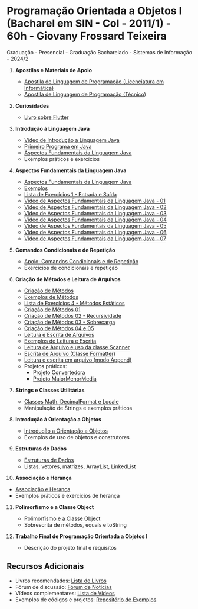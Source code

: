 # Programação Orientada a Objetos I (Bacharel em SIN - Col - 2011/1) - 60h - Giovany Frossard Teixeira

Graduação - Presencial - Graduação Bacharelado - Sistemas de Informação - 2024/2

1. **Apostilas e Materiais de Apoio**
   - [Apostila de Linguagem de Programação (Licenciatura em Informática)](https://github.com/LUISDASARTIMANHAS/IFES-SISTEMAS-DE-INFORMACAO/blob/PROG/POO1/Apostila%20Linguagem%20de%20Programa%C3%A7%C3%A3o%20do%20curso%20de%20Licenciatura%20em%20Inform%C3%A1tica%20a%20dist%C3%A2nciaArquivo.pdf)
   - [Apostila de Linguagem de Programação (Técnico)](https://github.com/LUISDASARTIMANHAS/IFES-SISTEMAS-DE-INFORMACAO/blob/PROG/POO1/Apostila%20de%20Linguagem%20de%20Programa%C3%A7%C3%A3o%20-%20T%C3%A9cnico%20a%20dist%C3%A2nciaArquivo.PDF)

2. **Curiosidades**
   - [Livro sobre Flutter](https://play.google.com/store/books/details/GIOVANY_FROSSARD_TEIXEIRA_Fundamentos_de_Flutter_e?id=vhEMEQAAQBAJ&hl=pt_BR&pli=1)

3. **Introdução à Linguagem Java**
   - [Vídeo de Introdução a Linguagem Java](https://www.youtube.com/watch?v=AK1RgjVupHQ)
   - [Primeiro Programa em Java](https://www.youtube.com/watch?v=ILU4Ucbby-Y)
   - [Aspectos Fundamentais da Linguagem Java](https://www.youtube.com/watch?v=XmuxVBKPGvo)
   - Exemplos práticos e exercícios
   
4. **Aspectos Fundamentais da Linguagem Java**
   - [Aspectos Fundamentais da Linguagem Java](link)
   - [Exemplos](link)
   - [Lista de Exercícios 1 - Entrada e Saída](link)
   - [Vídeo de Aspectos Fundamentais da Linguagem Java - 01](link)
   - [Vídeo de Aspectos Fundamentais da Linguagem Java - 02](link)
   - [Vídeo de Aspectos Fundamentais da Linguagem Java - 03](link)
   - [Vídeo de Aspectos Fundamentais da Linguagem Java - 04](link)
   - [Vídeo de Aspectos Fundamentais da Linguagem Java - 05](link)
   - [Vídeo de Aspectos Fundamentais da Linguagem Java - 06](link)
   - [Vídeo de Aspectos Fundamentais da Linguagem Java - 07](link)
   
5. **Comandos Condicionais e de Repetição**
   - [Apoio: Comandos Condicionais e de Repetição](link)
   - Exercícios de condicionais e repetição

6. **Criação de Métodos e Leitura de Arquivos**
   - [Criação de Métodos](link)
   - [Exemplos de Métodos](link)
   - [Lista de Exercícios 4 - Métodos Estáticos](link)
   - [Criação de Métodos 01](link)
   - [Criação de Métodos 02 - Recursividade](link)
   - [Criação de Métodos 03 - Sobrecarga](link)
   - [Criação de Métodos 04 e 05](link)
   - [Leitura e Escrita de Arquivos](link)
   - [Exemplos de Leitura e Escrita](link)
   - [Leitura de Arquivo e uso da classe Scanner](link)
   - [Escrita de Arquivo (Classe Formatter)](link)
   - [Leitura e escrita em arquivo (modo Append)](link)
   - Projetos práticos: 
     - [Projeto Convertedora](link)
     - [Projeto MaiorMenorMedia](link)

7. **Strings e Classes Utilitárias**
   - [Classes Math, DecimalFormat e Locale](link)
   - Manipulação de Strings e exemplos práticos

8. **Introdução à Orientação a Objetos**
   - [Introdução a Orientação a Objetos](link)
   - Exemplos de uso de objetos e construtores

9. **Estruturas de Dados**
   - [Estruturas de Dados](link)
   - Listas, vetores, matrizes, ArrayList, LinkedList

10. **Associação e Herança**
   - [Associação e Herança](link)
   - Exemplos práticos e exercícios de herança

11. **Polimorfismo e a Classe Object**
    - [Polimorfismo e a Classe Object](link)
    - Sobrescrita de métodos, equals e toString

12. **Trabalho Final de Programação Orientada a Objetos I**
    - Descrição do projeto final e requisitos

## Recursos Adicionais

- Livros recomendados: [Lista de Livros](link)
- Fórum de discussão: [Fórum de Notícias](link)
- Vídeos complementares: [Lista de Vídeos](link)
- Exemplos de códigos e projetos: [Repositório de Exemplos](link)
